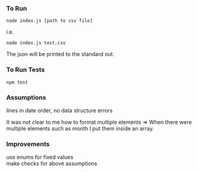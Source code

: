 ### To Run
```
node index.js [path to csv file]  
```
i.e. 
```
node index.js test.csv 
```

The json will be printed to the standard out.

### To Run Tests
```
npm test
```
### Assumptions

lines in date order, no data structure errors

It was not clear to me how to format multiple elements => When there were multiple elements such as month I put them inside an array.

### Improvements

use enums for fixed values  
make checks for above assumptions  

